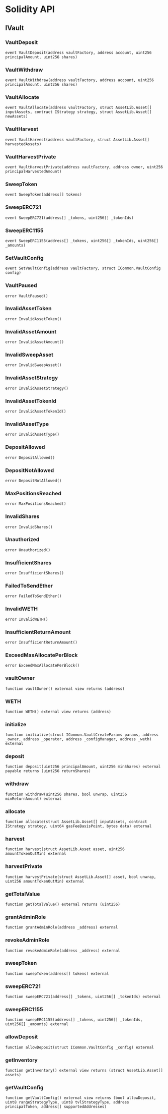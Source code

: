 # Solidity API

## IVault

### VaultDeposit

```solidity
event VaultDeposit(address vaultFactory, address account, uint256 principalAmount, uint256 shares)
```

### VaultWithdraw

```solidity
event VaultWithdraw(address vaultFactory, address account, uint256 principalAmount, uint256 shares)
```

### VaultAllocate

```solidity
event VaultAllocate(address vaultFactory, struct AssetLib.Asset[] inputAssets, contract IStrategy strategy, struct AssetLib.Asset[] newAssets)
```

### VaultHarvest

```solidity
event VaultHarvest(address vaultFactory, struct AssetLib.Asset[] harvestedAssets)
```

### VaultHarvestPrivate

```solidity
event VaultHarvestPrivate(address vaultFactory, address owner, uint256 principalHarvestedAmount)
```

### SweepToken

```solidity
event SweepToken(address[] tokens)
```

### SweepERC721

```solidity
event SweepERC721(address[] _tokens, uint256[] _tokenIds)
```

### SweepERC1155

```solidity
event SweepERC1155(address[] _tokens, uint256[] _tokenIds, uint256[] _amounts)
```

### SetVaultConfig

```solidity
event SetVaultConfig(address vaultFactory, struct ICommon.VaultConfig config)
```

### VaultPaused

```solidity
error VaultPaused()
```

### InvalidAssetToken

```solidity
error InvalidAssetToken()
```

### InvalidAssetAmount

```solidity
error InvalidAssetAmount()
```

### InvalidSweepAsset

```solidity
error InvalidSweepAsset()
```

### InvalidAssetStrategy

```solidity
error InvalidAssetStrategy()
```

### InvalidAssetTokenId

```solidity
error InvalidAssetTokenId()
```

### InvalidAssetType

```solidity
error InvalidAssetType()
```

### DepositAllowed

```solidity
error DepositAllowed()
```

### DepositNotAllowed

```solidity
error DepositNotAllowed()
```

### MaxPositionsReached

```solidity
error MaxPositionsReached()
```

### InvalidShares

```solidity
error InvalidShares()
```

### Unauthorized

```solidity
error Unauthorized()
```

### InsufficientShares

```solidity
error InsufficientShares()
```

### FailedToSendEther

```solidity
error FailedToSendEther()
```

### InvalidWETH

```solidity
error InvalidWETH()
```

### InsufficientReturnAmount

```solidity
error InsufficientReturnAmount()
```

### ExceedMaxAllocatePerBlock

```solidity
error ExceedMaxAllocatePerBlock()
```

### vaultOwner

```solidity
function vaultOwner() external view returns (address)
```

### WETH

```solidity
function WETH() external view returns (address)
```

### initialize

```solidity
function initialize(struct ICommon.VaultCreateParams params, address _owner, address _operator, address _configManager, address _weth) external
```

### deposit

```solidity
function deposit(uint256 principalAmount, uint256 minShares) external payable returns (uint256 returnShares)
```

### withdraw

```solidity
function withdraw(uint256 shares, bool unwrap, uint256 minReturnAmount) external
```

### allocate

```solidity
function allocate(struct AssetLib.Asset[] inputAssets, contract IStrategy strategy, uint64 gasFeeBasisPoint, bytes data) external
```

### harvest

```solidity
function harvest(struct AssetLib.Asset asset, uint256 amountTokenOutMin) external
```

### harvestPrivate

```solidity
function harvestPrivate(struct AssetLib.Asset[] asset, bool unwrap, uint256 amountTokenOutMin) external
```

### getTotalValue

```solidity
function getTotalValue() external returns (uint256)
```

### grantAdminRole

```solidity
function grantAdminRole(address _address) external
```

### revokeAdminRole

```solidity
function revokeAdminRole(address _address) external
```

### sweepToken

```solidity
function sweepToken(address[] tokens) external
```

### sweepERC721

```solidity
function sweepERC721(address[] _tokens, uint256[] _tokenIds) external
```

### sweepERC1155

```solidity
function sweepERC1155(address[] _tokens, uint256[] _tokenIds, uint256[] _amounts) external
```

### allowDeposit

```solidity
function allowDeposit(struct ICommon.VaultConfig _config) external
```

### getInventory

```solidity
function getInventory() external view returns (struct AssetLib.Asset[] assets)
```

### getVaultConfig

```solidity
function getVaultConfig() external view returns (bool allowDeposit, uint8 rangeStrategyType, uint8 tvlStrategyType, address principalToken, address[] supportedAddresses)
```

